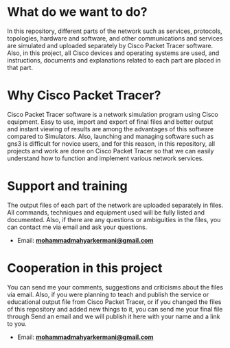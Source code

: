 # What do we want to do?
In this repository, different parts of the network such as services, protocols, topologies, hardware and software, and other communications and services are simulated and uploaded separately by Cisco Packet Tracer software.
Also, in this project, all Cisco devices and operating systems are used, and instructions, documents and explanations related to each part are placed in that part.

# Why Cisco Packet Tracer?
Cisco Packet Tracer software is a network simulation program using Cisco equipment. Easy to use, import and export of final files and better output and instant viewing of results are among the advantages of this software compared to Simulators.
Also, launching and managing software such as gns3 is difficult for novice users, and for this reason, in this repository, all projects and work are done on Cisco Packet Tracer so that we can easily understand how to function and implement various network services.

# Support and training
The output files of each part of the network are uploaded separately in files. All commands, techniques and equipment used will be fully listed and documented.
Also, if there are any questions or ambiguities in the files, you can contact me via email and ask your questions.
- Email: **mohammadmahyarkermani@gmail.com**

# Cooperation in this project
You can send me your comments, suggestions and criticisms about the files via email.
Also, if you were planning to teach and publish the service or educational output file from Cisco Packet Tracer, or if you changed the files of this repository and added new things to it, you can send me your final file through Send an email and we will publish it here with your name and a link to you.
- Email: **mohammadmahyarkermani@gmail.com**
